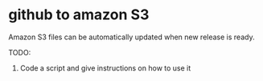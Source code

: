 # github to amazon S3

Amazon S3 files can be automatically updated when new release is ready.

TODO:
1. Code a script and give instructions on how to use it

